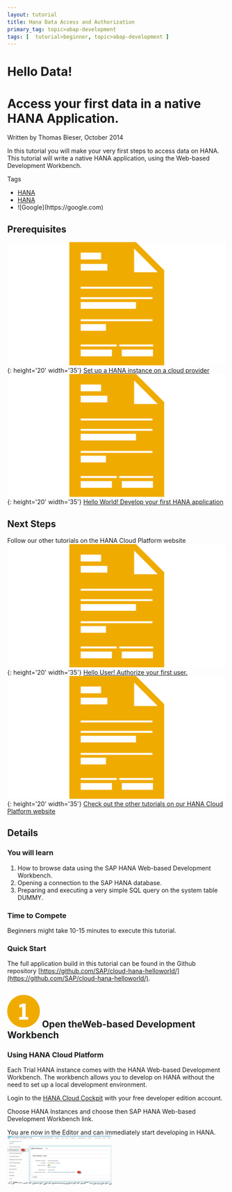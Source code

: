 ```yaml
---
layout: tutorial
title: Hana Data Access and Authorization
primary_tag: topic>abap-development
tags: [  tutorial>beginner, topic>abap-development ]
---
```

# Hello Data!

# Access your first data in a native HANA Application.

Written by Thomas Bieser, October 2014

In this tutorial you will make your very first steps to access data on HANA. This tutorial will write a native HANA application, using the Web-based Development Workbench.

<div class="tutorialCard section" markdown='1'>
  <div class="tags-wrapper">
    <span class="icon-tag opener">Tags</span>
    <ul class="list-inline tags">
      <li>
        <a href="#" class="tag tag-technology">HANA</a>
      </li>
       <li>
        <a href="https://www.sap.com" class="tag tag-technology" target="_blank">HANA</a>
      </li>
      <li>
        ![Google](https://google.com)
      </li>
    </ul>
  </div>
</div>

## Prerequisites  
![](/assets/hana-data_files/ico-01.png){: height='20' width='35'} [Set up a HANA instance on a cloud provider](#)  
![](/assets/hana-data_files/ico-01.png){: height='20' width='35'} [Hello World! Develop your first HANA application](#)

## Next Steps  
Follow our other tutorials on the HANA Cloud Platform website  
![](/assets/hana-data_files/ico-01.png){: height='20' width='35'} [Hello User! Authorize your first user.](#)  
![](/assets/hana-data_files/ico-01.png){: height='20' width='35'} [Check out the other tutorials on our HANA Cloud Platform website](#)

## Details

### You will learn  

1. How to browse data using the SAP HANA Web-based Development Workbench.
2. Opening a connection to the SAP HANA database.
3. Preparing and executing a very simple SQL query on the system table DUMMY.

### Time to Compete

Beginners might take 10-15 minutes to execute this tutorial.

### Quick Start

The full application build in this tutorial can be found in the Github repository [https://github.com/SAP/cloud-hana-helloworld/](https://github.com/SAP/cloud-hana-helloworld/).

## ![](/assets/hana-data_files/icon_02.png) Open theWeb-based Development Workbench

### Using HANA Cloud Platform  
Each Trial HANA instance comes with the HANA Web-based Development Workbench.  The workbench allows you to develop on HANA without the need to set up a local development environment.  

Login to the [HANA Cloud Cockpit](https://account.hanatrial.ondemand.com/cockpit) with your free developer edition account.

Choose HANA Instances and choose then SAP HANA Web-based Development Workbench link.  

You are now in the Editor and can immediately start developing in HANA. ![](./assets/hana-data_files/img-09.png)
